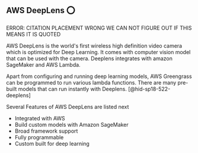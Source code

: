 AWS DeepLens :o:
------------

ERROR: CITATION PLACEMENT WRONG WE CAN NOT FIGURE OUT IF THIS MEANS IT
IS QUOTED

AWS DeepLens is the world's first wireless high definition video camera
which is optimized for Deep Learning. It comes with computer vision
model that can be used with the camera. Deeplens integrates with amazon
SageMaker and AWS Lambda.

Apart from configuring and running deep learning models, AWS Greengrass
can be programmed to run various lambda functions. There are many
pre-built models that can run instantly with
Deeplens. [@hid-sp18-522-deeplens]

Several Features of AWS DeepLens are listed next

* Integrated with AWS
* Build custom models with Amazon SageMaker
* Broad framework support
* Fully programmable
* Custom built for deep learning

